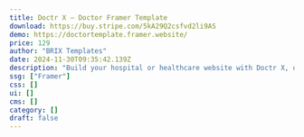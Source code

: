 ```yaml
---
title: Doctr X — Doctor Framer Template
download: https://buy.stripe.com/5kA29Q2csfvd2li9AS
demo: https://doctortemplate.framer.website/
price: 129
author: "BRIX Templates"
date: 2024-11-30T09:35:42.139Z
description: "Build your hospital or healthcare website with Doctr X, our Doctor Framer Template designed for medical professionals. Its clean and user-friendly layout will help you showcase your expertise, making it easy for patients to connect with your services."
ssg: ["Framer"]
css: []
ui: []
cms: []
category: []
draft: false
---
```

